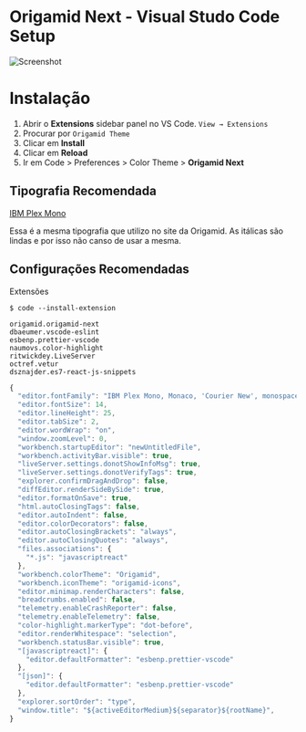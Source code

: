 # Origamid Next - Visual Studo Code Setup

![Screenshot](https://raw.githubusercontent.com/origamid/origamid-next-vscode/master/screenshot.png)

# Instalação

1. Abrir o **Extensions** sidebar panel no VS Code. `View → Extensions`
2. Procurar por `Origamid Theme`
3. Clicar em **Install**
4. Clicar em **Reload**
5. Ir em Code > Preferences > Color Theme > **Origamid Next**

## Tipografia Recomendada

[IBM Plex Mono](https://fonts.google.com/specimen/IBM+Plex+Mono)

Essa é a mesma tipografia que utilizo no site da Origamid. As itálicas são lindas e por isso não canso de usar a mesma.

## Configurações Recomendadas

Extensões

```
$ code --install-extension

origamid.origamid-next
dbaeumer.vscode-eslint
esbenp.prettier-vscode
naumovs.color-highlight
ritwickdey.LiveServer
octref.vetur
dsznajder.es7-react-js-snippets
```

```js
{
  "editor.fontFamily": "IBM Plex Mono, Monaco, 'Courier New', monospace",
  "editor.fontSize": 14,
  "editor.lineHeight": 25,
  "editor.tabSize": 2,
  "editor.wordWrap": "on",
  "window.zoomLevel": 0,
  "workbench.startupEditor": "newUntitledFile",
  "workbench.activityBar.visible": true,
  "liveServer.settings.donotShowInfoMsg": true,
  "liveServer.settings.donotVerifyTags": true,
  "explorer.confirmDragAndDrop": false,
  "diffEditor.renderSideBySide": true,
  "editor.formatOnSave": true,
  "html.autoClosingTags": false,
  "editor.autoIndent": false,
  "editor.colorDecorators": false,
  "editor.autoClosingBrackets": "always",
  "editor.autoClosingQuotes": "always",
  "files.associations": {
    "*.js": "javascriptreact"
  },
  "workbench.colorTheme": "Origamid",
  "workbench.iconTheme": "origamid-icons",
  "editor.minimap.renderCharacters": false,
  "breadcrumbs.enabled": false,
  "telemetry.enableCrashReporter": false,
  "telemetry.enableTelemetry": false,
  "color-highlight.markerType": "dot-before",
  "editor.renderWhitespace": "selection",
  "workbench.statusBar.visible": true,
  "[javascriptreact]": {
    "editor.defaultFormatter": "esbenp.prettier-vscode"
  },
  "[json]": {
    "editor.defaultFormatter": "esbenp.prettier-vscode"
  },
  "explorer.sortOrder": "type",
  "window.title": "${activeEditorMedium}${separator}${rootName}",
}
```
